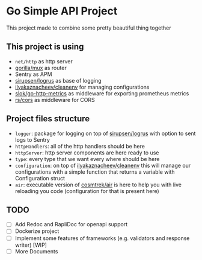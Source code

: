 # Go Simple API Project

This project made to combine some pretty beautiful thing together

## This project is using

* `net/http` as http server
* [gorilla/mux](https://github.com/gorilla/mux) as router
* Sentry as APM
* [sirupsen/logrus](https://github.com/sirupsen/logrus) as base of logging
* [ilyakaznacheev/cleanenv](https://github.com/ilyakaznacheev/cleanenv) for managing configurations
* [slok/go-http-metrics](https://github.com/slok/go-http-metrics) as middleware for exporting prometheus metrics
* [rs/cors](https://github.com/rs/cors) as middleware for CORS

## Project files structure

* `logger`: package for logging on top of [sirupsen/logrus](https://github.com/sirupsen/logrus) with option to sent logs to Sentry
* `httpHandlers`: all of the http handlers should be here
* `httpServer`: http server components are here ready to use
* `type`: every type that we want every where should be here
* `configuration`: on top of [ilyakaznacheev/cleanenv](https://github.com/ilyakaznacheev/cleanenv) this will manage our configurations with a simple function that returns a variable with Configuration struct
* `air`: executable version of [cosmtrek/air](https://github.com/cosmtrek/air) is here to help you with live reloading you code (configuration for that is present here)

## TODO

* [ ] Add Redoc and RapliDoc for openapi support
* [ ] Dockerize project
* [ ] Implement some features of frameworks (e.g. validators and response writer) [WIP]
* [ ] More Documents
